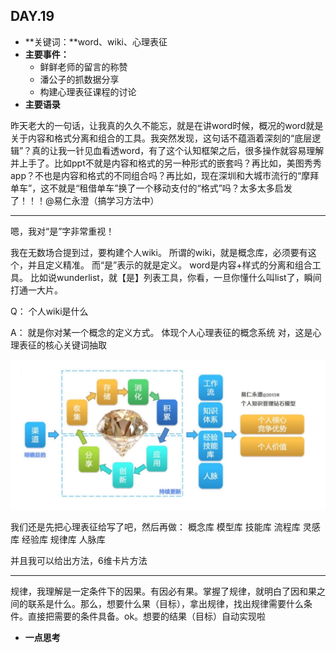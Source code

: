 ## DAY.19
+ **关键词：**word、wiki、心理表征
+ **主要事件：**
    + 鲜鲜老师的留言的称赞
    + 潘公子的抓数据分享
    + 构建心理表征课程的讨论
+ **主要语录**

昨天老大的一句话，让我真的久久不能忘，就是在讲word时候，概况的word就是关于内容和格式分离和组合的工具。我突然发现，这句话不蕴涵着深刻的“底层逻辑”？真的让我一针见血看透word，有了这个认知框架之后，很多操作就容易理解并上手了。比如ppt不就是内容和格式的另一种形式的嵌套吗？再比如，美图秀秀app？不也是内容和格式的不同组合吗？再比如，现在深圳和大城市流行的“摩拜单车”，这不就是“租借单车”换了一个移动支付的“格式”吗？太多太多启发了！！！@易仁永澄（搞学习方法中）

----------
嗯，我对“是”字非常重视！

我在无数场合提到过，要构建个人wiki。
所谓的wiki，就是概念库，必须要有这个，并且定义精准。
而“是”表示的就是定义。
word是内容+样式的分离和组合工具。
比如说wunderlist，就【是】列表工具，你看，一旦你懂什么叫list了，瞬间打通一大片。

Q：
个人wiki是什么

A：
就是你对某一个概念的定义方式。
体现个人心理表征的概念系统
对，这是心理表征的核心关键词抽取


![](./_image/8a9559769393dd0619a868e2df33283.jpg)

我们还是先把心理表征给写了吧，然后再做：
概念库
模型库
技能库
流程库
灵感库
经验库
规律库
人脉库

并且我可以给出方法，6维卡片方法

--------

规律，我理解是一定条件下的因果。有因必有果。掌握了规律，就明白了因和果之间的联系是什么。那么，想要什么果（目标），拿出规律，找出规律需要什么条件。直接把需要的条件具备。ok。想要的结果（目标）自动实现啦



+ **一点思考**